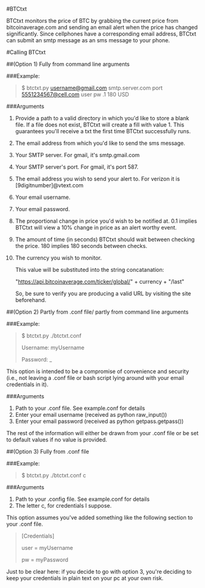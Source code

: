 #BTCtxt

BTCtxt monitors the price of BTC by grabbing the current price from bitcoinaverage.com and sending an email alert when the price has changed significantly. Since cellphones have a corresponding email address, BTCtxt can submit an smtp message as an sms message to your phone.

#Calling BTCtxt

##(Option 1) Fully from command line arguments

###Example: 


>    $ btctxt.py username@gmail.com smtp.server.com port 5551234567@cell.com user pw .1 180 USD

###Arguments
1. Provide a path to a valid directory in which you'd like to store a blank file. If a file does not exist, BTCtxt will create a fill with value 1. This guarantees you'll receive a txt the first time BTCtxt successfully runs.
2. The email address from which you'd like to send the sms message.
3. Your SMTP server. For gmail, it's smtp.gmail.com
4. Your SMTP server's port. For gmail, it's port 587.
5. The email address you wish to send your alert to. For verizon it is [9digitnumber]@vtext.com
6. Your email username.
7. Your email password.
8. The proportional change in price you'd wish to be notified at. 0.1 implies BTCtxt will view a 10% change in price as an alert worthy event.
9. The amount of time (in seconds) BTCtxt should wait between checking the price. 180 implies 180 seconds between checks.
10. The currency you wish to monitor.
    
    This value will be substituted into the string concatanation:
    
    "https://api.bitcoinaverage.com/ticker/global/" + currency + "/last"
    
     So, be sure to verify you are producing a valid URL by visiting the site beforehand.

##(Option 2) Partly from .conf file/ partly from command line arguments

###Example:

>    $ btctxt.py ./btctxt.conf
>
>    Username: myUsername
>
>    Password: _

This option is intended to be a compromise of convenience and security (i.e., not leaving a .conf file or bash script lying around with your email credentials in it).

###Arguments
1. Path to your .conf file. See example.conf for details 
2. Enter your email username (received as python raw_input())
3. Enter your email password (received as python getpass.getpass())

The rest of the information will either be drawn from your .conf file or be set to default values if no value is provided.

##(Option 3) Fully from .conf file

###Example:

>
>    $ btctxt.py ./btctxt.conf c

###Arguments
1. Path to your .config file. See example.conf for details
2. The letter c, for credentials I suppose.

This option assumes you've added something like the following 
section to your .conf file.

> [Credentials]
>
> user = myUsername
>
> pw = myPassword

Just to be clear here: if you decide to go with option 3, 
you're deciding to keep your credentials in plain text
on your pc at your own risk.
